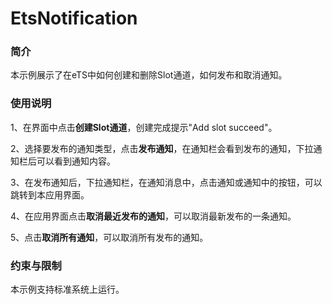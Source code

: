 # EtsNotification



### 简介

本示例展示了在eTS中如何创建和删除Slot通道，如何发布和取消通知。

### 使用说明

1、在界面中点击**创建Slot通道**，创建完成提示"Add slot succeed"。

2、选择要发布的通知类型，点击**发布通知**，在通知栏会看到发布的通知，下拉通知栏后可以看到通知内容。

3、在发布通知后，下拉通知栏，在通知消息中，点击通知或通知中的按钮，可以跳转到本应用界面。

4、在应用界面点击**取消最近发布的通知**，可以取消最新发布的一条通知。

5、点击**取消所有通知**，可以取消所有发布的通知。



### 约束与限制

本示例支持标准系统上运行。
